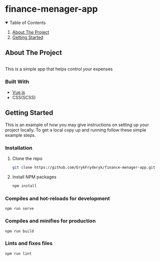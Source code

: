 # finance-menager-app

<!-- TABLE OF CONTENTS -->
<details open="open">
  <summary>Table of Contents</summary>
  <ol>
    <li>
      <a href="#about-the-project">About The Project</a>
    </li>
    <li>
      <a href="#getting-started">Getting Started</a>
    </li>
  </ol>
</details>

<!-- ABOUT THE PROJECT -->
## About The Project

<img src="">

This is a simple app that helps control your expenses 
### Built With

* [Vue.js](https://vuejs.org)
* CSS(SCSS)

<!-- GETTING STARTED -->
## Getting Started

This is an example of how you may give instructions on setting up your project locally.
To get a local copy up and running follow these simple example steps.

### Installation

1. Clone the repo
   ```sh
   git clone https://github.com/ErykFryderyk/finance-menager-app.git
   ```
2. Install NPM packages
   ```sh
   npm install
   ```
   
### Compiles and hot-reloads for development
```
npm run serve
```

### Compiles and minifies for production
```
npm run build
```

### Lints and fixes files
```
npm run lint
```




